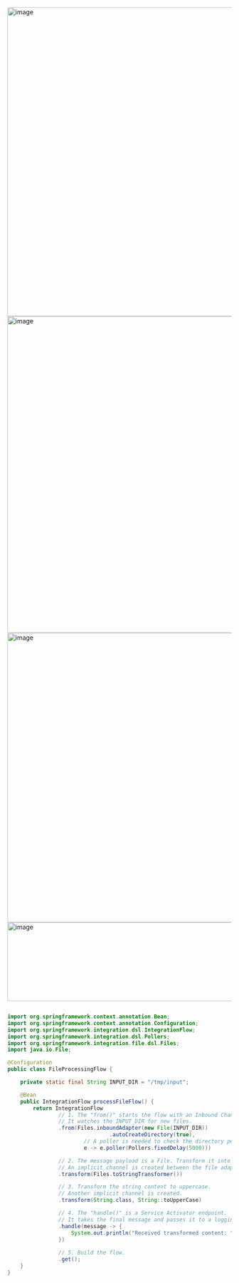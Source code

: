 <img width="1033" height="694" alt="image" src="https://github.com/user-attachments/assets/c1d7ae2f-af9a-469c-b2e1-c0458d7e3e33" />
<img width="1034" height="711" alt="image" src="https://github.com/user-attachments/assets/b63a35f4-233c-4404-b81e-717bb022342a" />
<img width="1052" height="650" alt="image" src="https://github.com/user-attachments/assets/607d8038-1a71-40f9-b4cb-73866f8b37c4" />
<img width="1029" height="177" alt="image" src="https://github.com/user-attachments/assets/c09b23a0-bb69-4c99-a424-bc99a236a8cb" />


```java

import org.springframework.context.annotation.Bean;
import org.springframework.context.annotation.Configuration;
import org.springframework.integration.dsl.IntegrationFlow;
import org.springframework.integration.dsl.Pollers;
import org.springframework.integration.file.dsl.Files;
import java.io.File;

@Configuration
public class FileProcessingFlow {

    private static final String INPUT_DIR = "/tmp/input";

    @Bean
    public IntegrationFlow processFileFlow() {
        return IntegrationFlow
                // 1. The "from()" starts the flow with an Inbound Channel Adapter.
                // It watches the INPUT_DIR for new files.
                .from(Files.inboundAdapter(new File(INPUT_DIR))
                                .autoCreateDirectory(true),
                        // A poller is needed to check the directory periodically.
                        e -> e.poller(Pollers.fixedDelay(5000)))

                // 2. The message payload is a File. Transform it into a String (the file's content).
                // An implicit channel is created between the file adapter and this transformer.
                .transform(Files.toStringTransformer())

                // 3. Transform the string content to uppercase.
                // Another implicit channel is created.
                .transform(String.class, String::toUpperCase)

                // 4. The "handle()" is a Service Activator endpoint.
                // It takes the final message and passes it to a logging handler.
                .handle(message -> {
                    System.out.println("Received transformed content: " + message.getPayload());
                })
                
                // 5. Build the flow.
                .get();
    }
}

```


